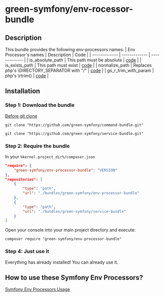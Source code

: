 green-symfony/env-rocessor-bundle
========

## Description

This bundle provides the following env-processors names:
| Env Processor's names | Description | Code |
| ------------- | ------------- | ------------- |
| is_absolute_path | This path must be absolute | [code](https://github.com/green-symfony/env-processor-bundle/blob/main/src/DependencyInjection/IsAbsolutePathVarProcessor.php) |
| is_exists_path | This path must exist | [code](https://github.com/green-symfony/env-processor-bundle/blob/main/src/DependencyInjection/IsExistsPathVarProcessor.php) |
| normalize_path | Replaces php's \DIRECTORY_SEPARATOR with "/" | [code](https://github.com/green-symfony/env-processor-bundle/blob/main/src/DependencyInjection/NormalizePathEnvVarProcessor.php) |
| gs_r_trim_with_param | php's \rtrim() | [code](https://github.com/green-symfony/env-processor-bundle/blob/main/src/DependencyInjection/RTrimVarProcessor.php) |

## Installation

### Step 1: Download the bundle

[Before git clone](https://github.com/green-symfony/docs/blob/main/docs/bundles_green_symfony%20mkdir.md)

```console
git clone "https://github.com/green-symfony/command-bundle.git"
```

```console
git clone "https://github.com/green-symfony/service-bundle.git"
```

### Step 2: Require the bundle

In your `%kernel.project_dir%/composer.json`

```json
"require": {
	"green-symfony/env-processor-bundle": "VERSION"
},
"repositories": [
	{
		"type": "path",
		"url": "./bundles/green-symfony/env-processor-bundle"
	},
	{
		"type": "path",
		"url": "./bundles/green-symfony/service-bundle"
	}
]
```

Open your console into your main project directory and execute:

```console
composer require "green-symfony/env-processor-bundle"
```

### Step 4: Just use it

Everything has already installed!
You can already use it.

## How to use these Symfony Env Processors?

[Symfony Env Processors Usage](https://github.com/green-symfony/docs/blob/main/docs/symfony%20env-processors%20usage.md)